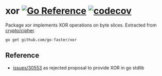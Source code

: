 # xor [![Go Reference](https://img.shields.io/badge/go-pkg-00ADD8)](https://pkg.go.dev/github.com/go-faster/xor#section-documentation) [![codecov](https://img.shields.io/codecov/c/github/go-faster/xor?label=cover)](https://codecov.io/gh/go-faster/xor)


Package xor implements XOR operations on byte slices.
Extracted from [crypto/cipher](https://golang.org/src/crypto/cipher/xor_generic.go).

```console
go get github.com/go-faster/xor
```

## Reference

* [issues/30553](https://github.com/golang/go/issues/30553) as rejected proposal to provide XOR in go stdlib
